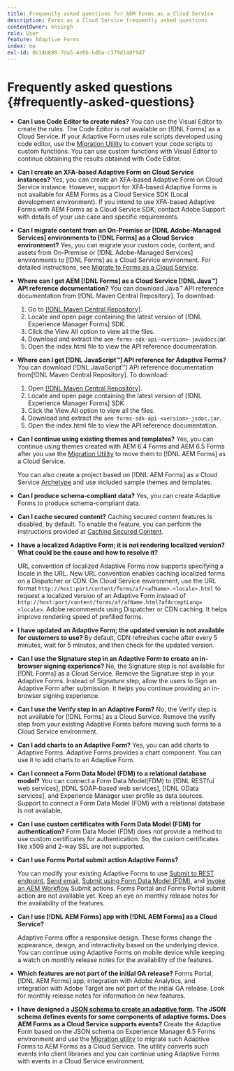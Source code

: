 ```yaml
---
title: Frequently asked questions for AEM Forms as a Cloud Service
description: Forms as a Cloud Service frequently asked questions
contentOwner: khsingh
role: User
feature: Adaptive Forms
index: no
exl-id: 0b14b680-7da5-4e0b-bd6a-c379d148f9d7
---
```

# Frequently asked questions {#frequently-asked-questions}

* **Can I use Code Editor to create rules?**
You can use the Visual Editor to create the rules. The Code Editor is not available on [!DNL Forms] as a Cloud Service. If your Adaptive Form uses rule scripts developed using code editor, use the [Migration Utility](migrate-to-forms-as-a-cloud-service.md) to convert your code scripts to custom functions. You can use custom functions with Visual Editor to continue obtaining the results obtained with Code Editor.

* **Can I create an XFA-based Adaptive Form on Cloud Service instances?**
Yes, you can create an XFA-based Adaptive Form on Cloud Service instance. However, support for XFA-based Adaptive Forms is not available for AEM Forms as a Cloud Service SDK (Local development environment). If you intend to use XFA-based Adaptive Forms with AEM Forms as a Cloud Service SDK, contact Adobe Support with details of your use case and specific requirements.

<!-- * **Can I use an XDP as a Document of Record (DoR) template? Is Forms Designer included in AEM Forms as a Cloud Service license?** 

  Yes, you can use an XDP as a Document of Record template on Cloud Service instances. However, support to use XDP as a Document of Record template is not available for AEM Forms as a Cloud Service SDK (Local development environment). -->

* **Can I migrate content from an On-Premise or [!DNL Adobe-Managed Services] environments to [!DNL Forms] as a Cloud Service environment?**
Yes, you can migrate your custom code, content, and assets from On-Premise or [!DNL Adobe-Managed Services] environments to [!DNL Forms] as a Cloud Service environment. For detailed instructions, see [Migrate to Forms as a Cloud Service](migrate-to-forms-as-a-cloud-service.md).

<!-- You can use package manager or Experience Manager UI to [export and import Forms and related assets](import-export-forms-templates.md), use the migration utility to make your existing assets compatible with [!DNL Forms] as a Cloud Service, use the [Best Practices Analyzer](https://experienceleague.adobe.com/docs/experience-manager-cloud-service/moving/cloud-migration/best-practices-analyzer/overview-best-practices-analyzer.html?lang=en#best-practices-analyzer) tool to find the features and APIs that require changes and updated before migration, and use the [Content Transfer Tools](https://docs.adobe.com/content/help/en/experience-manager-cloud-service/moving/home.html) to move your custom code without refactoring it. -->

* **Where can I get AEM [!DNL Forms] as a Cloud Service [!DNL Java™] API reference documentation?**
You can download Java™ API reference documentation from [!DNL Maven Central Repository]. To download:
    1. Go to [[!DNL Maven Central Repository]](https://mvnrepository.com/artifact/com.adobe.aem/aem-forms-sdk-api).
    1. Locate and open page containing the latest version of [!DNL Experience Manager Forms] SDK.
    1. Click the View All option to view all the files.
    1. Download and extract the `aem-forms-sdk-api-<version>-javadocs`.jar.  
    1. Open the index.html file to view the API reference documentation.

* **Where can I get [!DNL JavaScript™] API reference for Adaptive Forms?**
You can download [!DNL JavaScript™] API reference documentation from[!DNL  Maven Central Repository]. To download:
    1. Open [[!DNL Maven Central Repository]](https://mvnrepository.com/artifact/com.adobe.aem/aem-forms-sdk-api).
    1. Locate and open page containing the latest version of [!DNL Experience Manager Forms] SDK.
    1. Click the View All option to view all the files.
    1. Download and extract the `aem-forms-sdk-api-<version>-jsdoc.jar`.  
    1. Open the index.html file to view the API reference documentation.

* **Can I continue using existing themes and templates?**
Yes, you can continue using themes created with AEM 6.4 Forms and AEM 6.5 Forms after you use the [Migration Utility](migrate-to-forms-as-a-cloud-service.md) to move them to [!DNL AEM Forms] as a Cloud Service.

  You can also create a project based on [!DNL AEM Forms] as a Cloud Service [Archetype](setup-local-development-environment.md#forms-cloud-service-local-development-environment) and use included sample themes and templates.

* **Can I produce schema-compliant data?**
Yes, you can create Adaptive Forms to produce schema-compliant data.

<!-- * **Can I pass custom parameters to the prefill service?**
Custom parameters are planned for an upcoming release. -->

* **Can I cache secured content?**
Caching secured content features is disabled, by default. To enable the feature, you can perform the instructions provided at [Caching Secured Content](https://experienceleague.adobe.com/docs/experience-manager-dispatcher/using/configuring/permissions-cache.html).

* **I have a localized Adaptive Form; it is not rendering localized version? What could be the cause and how to resolve it?**

  URL convention of localized Adaptive Forms now supports specifying a locale in the URL. New URL convention enables caching localized forms on a Dispatcher or CDN. On Cloud Service environment, use the URL format `http://host:port/content/forms/af/<afName>.<locale>.html` to request a localized version of an Adaptive Form instead of `http://host:port/content/forms/af/afName.html?afAcceptLang=<locale>`. Adobe recommends using Dispatcher or CDN caching. It helps improve rendering speed of prefilled forms.

* **I have updated an Adaptive Form; the updated version is not available for customers to use?**
By default, CDN refreshes cache after every 5 minutes, wait for 5 minutes, and then check for the updated version.

* **Can I use the Signature step in an Adaptive Form to create an in-browser signing experience?**
No, the Signature step is not available for [!DNL Forms] as a Cloud Service. Remove the Signature step in your Adaptive Forms. Instead of Signature step, allow the users to Sign an Adaptive Form after submission. It helps you continue providing an in-browser signing experience.

* **Can I use the Verify step in an Adaptive Form?**
No, the Verify step is not available for [!DNL Forms] as a Cloud Service. Remove the verify step from your existing Adaptive Forms before moving such forms to a Cloud Service environment.

* **Can I add charts to an Adaptive Form?**
Yes, you can add charts to Adaptive Forms. Adaptive Forms provides a chart component. You can use it to add charts to an Adaptive Form.

* **Can I connect a Form Data Model (FDM) to a relational database model?**
You can connect a Form Data Model(FDM) to [!DNL RESTful web services], [!DNL SOAP-based web services], [!DNL OData services], and Experience Manager user profile as data sources. Support to connect a Form Data Model (FDM) with a relational database is not available.  

* **Can I use custom certificates with Form Data Model (FDM) for authentication?**
Form Data Model (FDM) does not provide a method to use custom certificates for authentication. So, the custom certificates like x509 and 2-way SSL are not supported.  

* **Can I use Forms Portal submit action Adaptive Forms?**

  You can modify your existing Adaptive Forms to use [Submit to REST endpoint](configuring-submit-actions.md#submit-to-rest-endpoint), [Send email](configuring-submit-actions.md#send-email), [Submit using Form Data Model (FDM)](configuring-submit-actions.md#submit-using-form-data-model), and [Invoke an AEM Workflow](configuring-submit-actions.md#invoke-an-aem-workflow) Submit actions. Forms Portal and Forms Portal submit action are not available yet. Keep an eye on monthly release notes for the availability of the features.

* **Can I use [!DNL AEM Forms] app with [!DNL AEM Forms] as a Cloud Service?**

  Adaptive Forms offer a responsive design. These forms change the appearance, design, and interactivity based on the underlying device. You can continue using Adaptive Forms on mobile device while keeping a watch on monthly release notes for the availability of the features.
  
* **Which features are not part of the initial GA release?**
  Forms Portal, [!DNL AEM Forms] app, integration with Adobe Analytics, and integration with Adobe Target are not part of the initial GA release. Look for monthly release notes for information on new features.

* **I have designed a [JSON schema to create an adaptive form](adaptive-form-json-schema-form-model.md). The JSON schema defines events for some components of adaptive forms. Does AEM Forms as a Cloud Service supports events?**
  Create the Adaptive Form based on the JSON schema on Experience Manager 6.5 Forms environment and use the [Migration utility](migrate-to-forms-as-a-cloud-service.md) to migrate such Adaptive Forms to AEM Forms as a Cloud Service. The utility converts such events into client libraries and you can continue using Adaptive Forms with events in a Cloud Service environment.

<!-- 

* **Is there any AEM Forms as a Cloud Service connector for Microsoft Power Automate?**

  Yes, Adobe provides an Adobe Experience Manager connector to access [Adobe Experience Manager Forms - Communication capabilities](https://experienceleague.adobe.com/docs/experience-manager-cloud-service/content/forms/using-communications/aem-forms-cloud-service-communications-introduction.html) through Microsoft Power Automate. You can create a PDF document that is based on a form design and XML form data or create PostScript (PS), Printer Command Language (PCL), Zebra Printing Language (ZPL) and other Printer Definition Language documents. 

  You can get started with Adobe Experience Manager easily with just a few steps:

  1. Generate the Service credentials: Use Adobe Experience Manager Developer Console to [generate](https://experienceleague.adobe.com/docs/experience-manager-learn/getting-started-with-aem-headless/authentication/service-credentials.html?#generate-service-credentials) the service credentials.  
  
  1. Setup your connection: Add your service credentials to the Adobe Experience Manager Connector. You can get crdential from service credential JSON and copy these credential details to your one-time connection setup:

    * AEM Server
    * Organization ID 
    * Client ID
    * Client Secret
    * Technical Account ID
    * Meta Scopes
    * Private Key - base64 encoded keys are accepted
    * Adobe IMS Host URL

    <br> 
    
    ![Use your Service Credential JSON for credential details](assets/forms-aem-pa-connector-connection.png)

    A sample Service Credential JSON file fields mapped to Adobe Experience Manager connector for Microsoft Power Automate.

    -->
